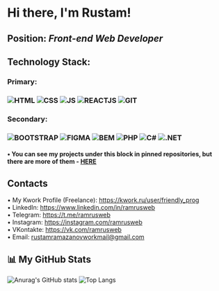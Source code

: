 # Hi there, I'm Rustam!
## Position: *Front-end Web Developer*
## Technology Stack:
### Primary:
### ![HTML](https://img.shields.io/badge/-HTML-151515?style=for-the-badge&logo=html5) ![CSS](https://img.shields.io/badge/-CSS-151515?style=for-the-badge&logo=css3) ![JS](https://img.shields.io/badge/-JS-151515?style=for-the-badge&logo=javascript) ![REACTJS](https://img.shields.io/badge/-REACTJS-151515?style=for-the-badge&logo=react) ![GIT](https://img.shields.io/badge/-GIT-151515?style=for-the-badge&logo=git)

### Secondary:
### ![BOOTSTRAP](https://img.shields.io/badge/-BOOTSTRAP-151515?style=for-the-badge&logo=bootstrap) ![FIGMA](https://img.shields.io/badge/-FIGMA-151515?style=for-the-badge&logo=figma) ![BEM](https://img.shields.io/badge/-BEM-151515?style=for-the-badge) ![PHP](https://img.shields.io/badge/-PHP-151515?style=for-the-badge&logo=php) ![C#](https://img.shields.io/badge/-C%23-151515?style=for-the-badge&logo=c#) ![.NET](https://img.shields.io/badge/-.NET-151515?style=for-the-badge&logo=.net)

####  • You can see my projects under this block in pinned repositories, but there are more of them - <a href="https://github.com/ramrusweb?tab=repositories">HERE</a>

## Contacts
• My Kwork Profile (Freelance): https://kwork.ru/user/friendly_prog<br>
• LinkedIn: https://www.linkedin.com/in/ramrusweb<br>
• Telegram: https://t.me/ramrusweb<br>
• Instagram: https://instagram.com/ramrusweb<br>
• VKontakte: https://vk.com/ramrusweb<br>
• Email: rustamramazanovworkmail@gmail.com<br>


## 📊 My GitHub Stats
![Anurag's GitHub stats](https://github-readme-stats.vercel.app/api?username=ramrusweb&show_icons=true&theme=react) ![Top Langs](https://github-readme-stats.vercel.app/api/top-langs/?username=ramrusweb&layout=compact&theme=react)
